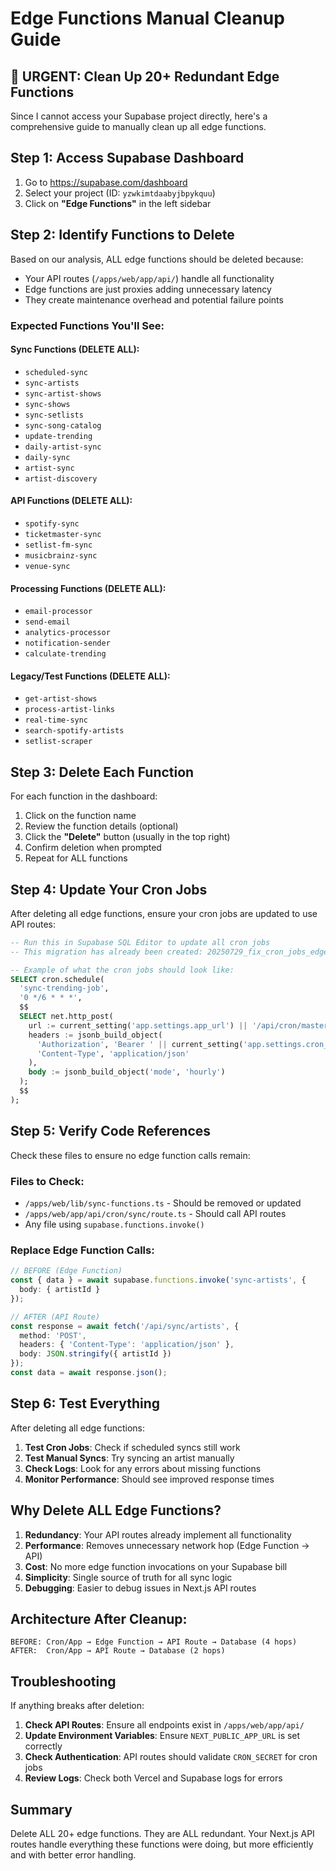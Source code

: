 # Edge Functions Manual Cleanup Guide

## 🚨 URGENT: Clean Up 20+ Redundant Edge Functions

Since I cannot access your Supabase project directly, here's a comprehensive guide to manually clean up all edge functions.

## Step 1: Access Supabase Dashboard

1. Go to https://supabase.com/dashboard
2. Select your project (ID: `yzwkimtdaabyjbpykquu`)
3. Click on **"Edge Functions"** in the left sidebar

## Step 2: Identify Functions to Delete

Based on our analysis, ALL edge functions should be deleted because:
- Your API routes (`/apps/web/app/api/`) handle all functionality
- Edge functions are just proxies adding unnecessary latency
- They create maintenance overhead and potential failure points

### Expected Functions You'll See:

#### Sync Functions (DELETE ALL):
- `scheduled-sync`
- `sync-artists`
- `sync-artist-shows`
- `sync-shows`
- `sync-setlists`
- `sync-song-catalog`
- `update-trending`
- `daily-artist-sync`
- `daily-sync`
- `artist-sync`
- `artist-discovery`

#### API Functions (DELETE ALL):
- `spotify-sync`
- `ticketmaster-sync`
- `setlist-fm-sync`
- `musicbrainz-sync`
- `venue-sync`

#### Processing Functions (DELETE ALL):
- `email-processor`
- `send-email`
- `analytics-processor`
- `notification-sender`
- `calculate-trending`

#### Legacy/Test Functions (DELETE ALL):
- `get-artist-shows`
- `process-artist-links`
- `real-time-sync`
- `search-spotify-artists`
- `setlist-scraper`

## Step 3: Delete Each Function

For each function in the dashboard:

1. Click on the function name
2. Review the function details (optional)
3. Click the **"Delete"** button (usually in the top right)
4. Confirm deletion when prompted
5. Repeat for ALL functions

## Step 4: Update Your Cron Jobs

After deleting all edge functions, ensure your cron jobs are updated to use API routes:

```sql
-- Run this in Supabase SQL Editor to update all cron jobs
-- This migration has already been created: 20250729_fix_cron_jobs_edge_functions.sql

-- Example of what the cron jobs should look like:
SELECT cron.schedule(
  'sync-trending-job',
  '0 */6 * * *',
  $$
  SELECT net.http_post(
    url := current_setting('app.settings.app_url') || '/api/cron/master-sync',
    headers := jsonb_build_object(
      'Authorization', 'Bearer ' || current_setting('app.settings.cron_secret'),
      'Content-Type', 'application/json'
    ),
    body := jsonb_build_object('mode', 'hourly')
  );
  $$
);
```

## Step 5: Verify Code References

Check these files to ensure no edge function calls remain:

### Files to Check:
- `/apps/web/lib/sync-functions.ts` - Should be removed or updated
- `/apps/web/app/api/cron/sync/route.ts` - Should call API routes
- Any file using `supabase.functions.invoke()`

### Replace Edge Function Calls:

```typescript
// BEFORE (Edge Function)
const { data } = await supabase.functions.invoke('sync-artists', {
  body: { artistId }
});

// AFTER (API Route)
const response = await fetch('/api/sync/artists', {
  method: 'POST',
  headers: { 'Content-Type': 'application/json' },
  body: JSON.stringify({ artistId })
});
const data = await response.json();
```

## Step 6: Test Everything

After deleting all edge functions:

1. **Test Cron Jobs**: Check if scheduled syncs still work
2. **Test Manual Syncs**: Try syncing an artist manually
3. **Check Logs**: Look for any errors about missing functions
4. **Monitor Performance**: Should see improved response times

## Why Delete ALL Edge Functions?

1. **Redundancy**: Your API routes already implement all functionality
2. **Performance**: Removes unnecessary network hop (Edge Function → API)
3. **Cost**: No more edge function invocations on your Supabase bill
4. **Simplicity**: Single source of truth for all sync logic
5. **Debugging**: Easier to debug issues in Next.js API routes

## Architecture After Cleanup:

```
BEFORE: Cron/App → Edge Function → API Route → Database (4 hops)
AFTER:  Cron/App → API Route → Database (2 hops)
```

## Troubleshooting

If anything breaks after deletion:

1. **Check API Routes**: Ensure all endpoints exist in `/apps/web/app/api/`
2. **Update Environment Variables**: Ensure `NEXT_PUBLIC_APP_URL` is set correctly
3. **Check Authentication**: API routes should validate `CRON_SECRET` for cron jobs
4. **Review Logs**: Check both Vercel and Supabase logs for errors

## Summary

Delete ALL 20+ edge functions. They are ALL redundant. Your Next.js API routes handle everything these functions were doing, but more efficiently and with better error handling.